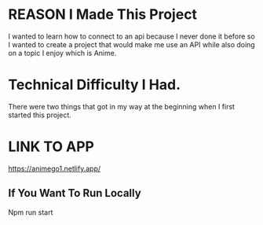 # REASON I Made This Project

I wanted to learn how to connect to an api because I never done it before so I wanted to create a project that would make me use an API while also doing on a topic I enjoy which is Anime.

# Technical Difficulty I Had.

There were two things that got in my way at the beginning when I first started this project.

# LINK TO APP

https://animego1.netlify.app/

## If You Want To Run Locally

Npm run start
